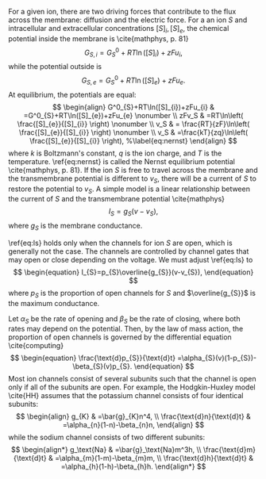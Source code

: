 For a given ion, there are two driving forces that contribute to the flux across the membrane: diffusion and the electric force. For a an ion $S$ and intracellular and extracellular concentrations $[S]_{i},[S]_{e}$, the chemical potential inside the membrane is \cite{mathphys, p. 81}
$$
\begin{equation}
G_{S,i}=G^0_{S}+RT\ln([S]_{i})+zFu_{i},
\end{equation}
$$
while the potential outside is
$$
\begin{equation}
G_{S,e}=G^0_{S}+RT\ln([S]_{e})+zFu_{e}.
\end{equation}
$$
At equilibrium, the potentials are equal:
$$
\begin{align}
G^0_{S}+RT\ln([S]_{i})+zFu_{i} & =G^0_{S}+RT\ln([S]_{e})+zFu_{e} \nonumber \\
zFv_S & =RT\ln\left( \frac{[S]_{e}}{[S]_{i}} \right) \nonumber \\
v_S & = \frac{RT}{zF}\ln\left( \frac{[S]_{e}}{[S]_{i}} \right) \nonumber  \\
v_S & =\frac{kT}{zq}\ln\left( \frac{[S]_{e}}{[S]_{i}} \right), %\label{eq:nernst}
\end{align}
$$
where $k$ is Boltzmann's constant, $q$ is the ion charge, and $T$ is the temperature. \ref{eq:nernst} is called the Nernst equilibrium potential \cite{mathphys, p. 81}. If the ion $S$ is free to travel across the membrane and the transmembrane potential is different to $v_S$, there will be a current of $S$ to restore the potential to $v_S$. A simple model is a linear relationship between the current of $S$ and the transmembrane potential \cite{mathphys}
$$
\begin{equation}
I_{S}=g_{S}(v-v_S), %\label{eq:Is}
\end{equation}
$$
where $g_{S}$ is the membrane conductance.

\ref{eq:Is} holds only when the channels for ion $S$ are open, which is generally not the case. The channels are controlled by channel gates that may open or close depending on the voltage. We must adjust \ref{eq:Is} to 
$$
\begin{equation}
I_{S}=p_{S}\overline{g_{S}}(v-v_{S}),
\end{equation}
$$
where $p_{S}$ is the proportion of open channels for $S$ and $\overline{g_{S}}$ is the maximum conductance. 

Let $\alpha_{S}$ be the rate of opening and $\beta_{S}$ be the rate of closing, where both rates may depend on the potential. Then, by the law of mass action, the proportion of open channels is governed by the differential equation \cite{computing}
$$
\begin{equation}
\frac{\text{d}p_{S}}{\text{d}t} =\alpha_{S}(v)(1-p_{S})-\beta_{S}(v)p_{S}.
\end{equation}
$$
Most ion channels consist of several subunits such that the channel is open only if all of the subunits are open. For example, the Hodgkin-Huxley model \cite{HH} assumes that the potassium channel consists of four identical subunits:
$$
\begin{align}
g_{K} & =\bar{g}_{K}n^4, \\
\frac{\text{d}n}{\text{d}t}  & =\alpha_{n}(1-n)-\beta_{n}n,
\end{align}
$$
while the sodium channel consists of two different subunits:
$$
\begin{align*}
g_\text{Na} & =\bar{g}_\text{Na}m^3h, \\
\frac{\text{d}m}{\text{d}t}  & =\alpha_{m}(1-m)-\beta_{m}m, \\
\frac{\text{d}h}{\text{d}t}  & =\alpha_{h}(1-h)-\beta_{h}h.
\end{align*}
$$

